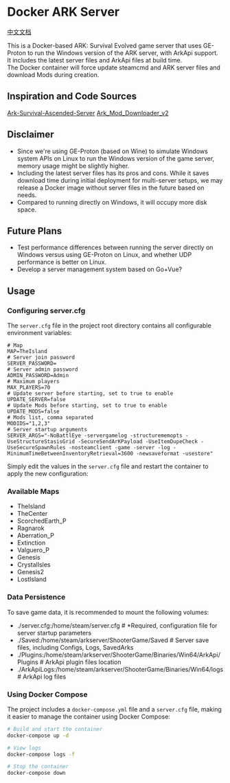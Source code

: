 # Docker ARK Server

[中文文档](README-Zh.md)  

This is a Docker-based ARK: Survival Evolved game server that uses GE-Proton to run the Windows version of the ARK server, with ArkApi support.  
It includes the latest server files and ArkApi files at build time.  
The Docker container will force update steamcmd and ARK server files and download Mods during creation.

## Inspiration and Code Sources
[Ark-Survival-Ascended-Server](https://github.com/Acekorneya/Ark-Survival-Ascended-Server)
[Ark_Mod_Downloader_v2](https://github.com/CobraColin/Ark_Mod_Downloader_v2)

## Disclaimer
  - Since we're using GE-Proton (based on Wine) to simulate Windows system APIs on Linux to run the Windows version of the game server, memory usage might be slightly higher.
  - Including the latest server files has its pros and cons. While it saves download time during initial deployment for multi-server setups, we may release a Docker image without server files in the future based on needs.
  - Compared to running directly on Windows, it will occupy more disk space.

## Future Plans
  - Test performance differences between running the server directly on Windows versus using GE-Proton on Linux, and whether UDP performance is better on Linux.
  - Develop a server management system based on Go+Vue?

## Usage

### Configuring server.cfg

The `server.cfg` file in the project root directory contains all configurable environment variables:

```
# Map
MAP=TheIsland
# Server join password
SERVER_PASSWORD=
# Server admin password
ADMIN_PASSWORD=Admin
# Maximum players
MAX_PLAYERS=70
# Update server before starting, set to true to enable
UPDATE_SERVER=false
# Update Mods before starting, set to true to enable
UPDATE_MODS=false
# Mods list, comma separated
MODIDS="1,2,3"
# Server startup arguments
SERVER_ARGS="-NoBattlEye -servergamelog -structurememopts -UseStructureStasisGrid -SecureSendArKPayload -UseItemDupeCheck -UseSecureSpawnRules -nosteamclient -game -server -log -MinimumTimeBetweenInventoryRetrieval=3600 -newsaveformat -usestore" 
```

Simply edit the values in the `server.cfg` file and restart the container to apply the new configuration:

### Available Maps

- TheIsland
- TheCenter
- ScorchedEarth_P
- Ragnarok
- Aberration_P
- Extinction
- Valguero_P
- Genesis
- CrystalIsles
- Genesis2
- LostIsland

### Data Persistence

To save game data, it is recommended to mount the following volumes:
  - ./server.cfg:/home/steam/server.cfg # *Required, configuration file for server startup parameters
  - ./Saved:/home/steam/arkserver/ShooterGame/Saved   # Server save files, including Configs, Logs, SavedArks
  - ./Plugins:/home/steam/arkserver/ShooterGame/Binaries/Win64/ArkApi/Plugins # ArkApi plugin files location
  - ./ArkApiLogs:/home/steam/arkserver/ShooterGame/Binaries/Win64/logs  # ArkApi log files

### Using Docker Compose

The project includes a `docker-compose.yml` file and a `server.cfg` file, making it easier to manage the container using Docker Compose:

```bash
# Build and start the container
docker-compose up -d

# View logs
docker-compose logs -f

# Stop the container
docker-compose down
```
